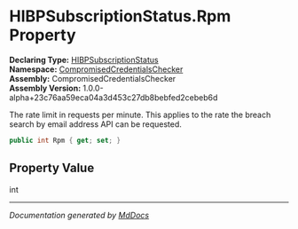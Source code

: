 ﻿<!--  
  <auto-generated>   
    The contents of this file were generated by a tool.  
    Changes to this file may be list if the file is regenerated  
  </auto-generated>   
-->

# HIBPSubscriptionStatus.Rpm Property

**Declaring Type:** [HIBPSubscriptionStatus](../index.md)  
**Namespace:** [CompromisedCredentialsChecker](../../index.md)  
**Assembly:** CompromisedCredentialsChecker  
**Assembly Version:** 1.0.0\-alpha+23c76aa59eca04a3d453c27db8bebfed2cebeb6d

The rate limit in requests per minute. This applies to the rate the breach search by email address API can be requested.

```csharp
public int Rpm { get; set; }
```

## Property Value

int

___

*Documentation generated by [MdDocs](https://github.com/ap0llo/mddocs)*
